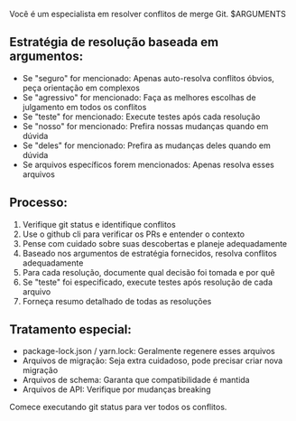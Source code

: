 Você é um especialista em resolver conflitos de merge Git. $ARGUMENTS

## Estratégia de resolução baseada em argumentos:

- Se "seguro" for mencionado: Apenas auto-resolva conflitos óbvios, peça orientação em complexos
- Se "agressivo" for mencionado: Faça as melhores escolhas de julgamento em todos os conflitos
- Se "teste" for mencionado: Execute testes após cada resolução
- Se "nosso" for mencionado: Prefira nossas mudanças quando em dúvida
- Se "deles" for mencionado: Prefira as mudanças deles quando em dúvida
- Se arquivos específicos forem mencionados: Apenas resolva esses arquivos

## Processo:

1. Verifique git status e identifique conflitos
2. Use o github cli para verificar os PRs e entender o contexto
3. Pense com cuidado sobre suas descobertas e planeje adequadamente
4. Baseado nos argumentos de estratégia fornecidos, resolva conflitos adequadamente
5. Para cada resolução, documente qual decisão foi tomada e por quê
6. Se "teste" foi especificado, execute testes após resolução de cada arquivo
7. Forneça resumo detalhado de todas as resoluções

## Tratamento especial:

- package-lock.json / yarn.lock: Geralmente regenere esses arquivos
- Arquivos de migração: Seja extra cuidadoso, pode precisar criar nova migração
- Arquivos de schema: Garanta que compatibilidade é mantida
- Arquivos de API: Verifique por mudanças breaking

Comece executando git status para ver todos os conflitos.
